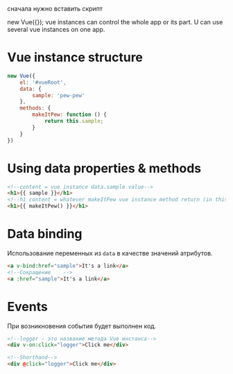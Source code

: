 сначала нужно вставить скрипт
<script src="https://cdn.jsdelivr.net/npm/vue/dist/vue.js"></script>

new Vue({}); vue instances can control the whole app or its part. U can use several vue instances on one app.


# Vue instance structure
```js
new Vue({
    el: '#vueRoot',
    data: {
        sample: 'pew-pew'
    },
    methods: {
        makeItPew: function () {
            return this.sample;
        }
    }
})
```

# Using data properties & methods
```html
<!--content = vue instance data.sample value-->
<h1>{{ sample }}</h1>
<!--h1 content = whatever makeItPew vue instance method return (in this case 'pew-pew')-->
<h1>{{ makeItPew() }}</h1>
```

# Data binding
Использование переменных из `data`  в качестве значений атрибутов.
```html
<a v-bind:href="sample">It's a link</a>
<!--Сокращение    -->
<a :href="sample">It's a link</a>
``` 

# Events
При возникновения события будет выполнен код.
```html
<!--logger - это название метода Vue инстанса-->
<div v-on:click="logger">Click me</div>

<!--Shorthand-->
<div @click="logger">Click me</div>
```